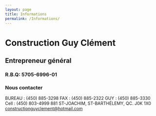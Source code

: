 ```yaml
---
layout: page
title: Informations
permalink: /Informations/
---
```


# Construction Guy Clément
## Entrepreneur général

### R.B.Q: 5705-6996-01

### Nous contacter

BUREAU : (450) 885-3298
FAX : (450) 885-2322
GUY : (450) 885-3330
Cell : (450) 803-4999
881 ST-JOACHIM, ST-BARTHÉLEMY, QC. J0K 1X0
[constructionguyclement@hotmail.com](mailto:constructionguyclement@hotmail.com)
